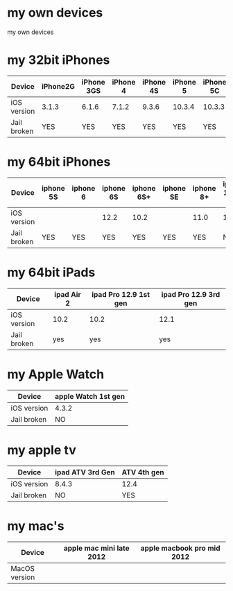 # my own devices
my own devices

# my 32bit iPhones
| Device      | iPhone2G | iPhone 3GS | iPhone 4 | iPhone 4S | iPhone 5 | iPhone 5C | 
| ---------- | ---------- | ---------- | ---------- | ---------- | ---------- | ---------- |
| iOS version | 3.1.3 | 6.1.6 | 7.1.2 | 9.3.6 | 10.3.4 | 10.3.3 | 
| Jail broken | YES | YES | YES | YES | YES | YES | 


# my 64bit iPhones
| Device | iphone 5S | iphone 6 | iphone 6S | iphone 6S+ | iphone SE | iphone 8+ | iphone 11 Pro Max |
| ---------- | ---------- | ---------- | ---------- | ---------- | ---------- | ---------- |---------- |
| iOS version |  |  | 12.2 |  10.2|  | 11.0 | 13.0 |
| Jail broken | YES | YES | YES | YES | YES | YES | NO |


# my 64bit iPads
| Device | ipad Air 2 | ipad Pro 12.9 1st gen | ipad Pro 12.9 3rd gen |
| ---------- | ---------- | ---------- | ---------- | 
| iOS version | 10.2 | 10.2 | 12.1 | 
| Jail broken | yes | yes | yes | 


# my Apple Watch
| Device | apple Watch 1st gen | 
| ---------- | ---------- | 
| iOS version | 4.3.2 |  
| Jail broken | NO |  


# my apple tv
| Device | ipad ATV 3rd Gen | ATV 4th gen | 
| ---------- | ---------- | ---------- |  
| iOS version | 8.4.3 | 12.4 |  
| Jail broken | NO | YES |   


# my mac's
| Device | apple mac mini late 2012  | apple macbook pro mid 2012 | 
| ---------- | ---------- | ---------- |  
| MacOS version |  |  |  

